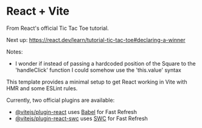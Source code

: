 # React + Vite

From React's official Tic Tac Toe tutorial.

Next up: https://react.dev/learn/tutorial-tic-tac-toe#declaring-a-winner

Notes:
- I wonder if instead of passing a hardcoded position of the Square to the 'handleClick' function I could somehow use the 'this.value' syntax

This template provides a minimal setup to get React working in Vite with HMR and some ESLint rules.

Currently, two official plugins are available:

- [@vitejs/plugin-react](https://github.com/vitejs/vite-plugin-react/blob/main/packages/plugin-react/README.md) uses [Babel](https://babeljs.io/) for Fast Refresh
- [@vitejs/plugin-react-swc](https://github.com/vitejs/vite-plugin-react-swc) uses [SWC](https://swc.rs/) for Fast Refresh
